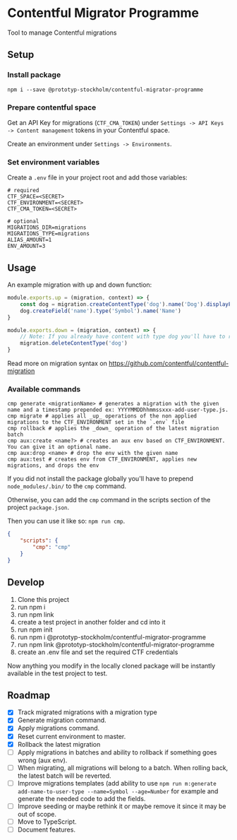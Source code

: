 # Contentful Migrator Programme

Tool to manage Contentful migrations

## Setup

### Install package

```shell script
npm i --save @prototyp-stockholm/contentful-migrator-programme
```

### Prepare contentful space

Get an API Key for migrations (`CTF_CMA_TOKEN`) under `Settings -> API Keys -> Content management` tokens in your Contentful space.

Create an environment under `Settings -> Environments`.

### Set environment variables

Create a `.env` file in your project root and add those variables:

```dotenv
# required
CTF_SPACE=<SECRET>
CTF_ENVIRONMENT=<SECRET>
CTF_CMA_TOKEN=<SECRET>

# optional
MIGRATIONS_DIR=migrations
MIGRATIONS_TYPE=migrations
ALIAS_AMOUNT=1
ENV_AMOUNT=3
```

## Usage

An example migration with up and down function:

```javascript
module.exports.up = (migration, context) => {
    const dog = migration.createContentType('dog').name('Dog').displayField('name')
    dog.createField('name').type('Symbol').name('Name')
}

module.exports.down = (migration, context) => {
    // Note: If you already have content with type dog you'll have to remove that content before removing the dog type
    migration.deleteContentType('dog')
}
```

Read more on migration syntax on https://github.com/contentful/contentful-migration

### Available commands

```shell script
cmp generate <migrationName> # generates a migration with the given name and a timestamp prepended ex: YYYYMMDDhhmmssxxx-add-user-type.js.
cmp migrate # applies all _up_ operations of the non applied migrations to the CTF_ENVIRONMENT set in the `.env` file
cmp rollback # applies the _down_ operation of the latest migration batch
cmp aux:create <name?> # creates an aux env based on CTF_ENVIRONMENT. You can give it an optional name.
cmp aux:drop <name> # drop the env with the given name
cmp aux:test # creates env from CTF_ENVIRONMENT, applies new migrations, and drops the env
```

If you did not install the package globally you'll have to prepend `node_modules/.bin/` to the `cmp` command.

Otherwise, you can add the `cmp` command in the scripts section of the project `package.json`.

Then you can use it like so: `npm run cmp`.

```json
{
    "scripts": {
        "cmp": "cmp"
    }
}
```

## Develop

1. Clone this project
2. run npm i
3. run npm link
4. create a test project in another folder and cd into it
5. run npm init
6. run npm i @prototyp-stockholm/contentful-migrator-programme
7. run npm link @prototyp-stockholm/contentful-migrator-programme
8. create an .env file and set the required CTF credentials

Now anything you modify in the locally cloned package will be instantly available in the test project to test.


## Roadmap
- [x]  Track migrated migrations with a migration type
- [x]  Generate migration command.
- [x]  Apply migrations command.
- [x]  Reset current environment to master.
- [x]  Rollback the latest migration
- [ ]  Apply migrations in batches and ability to rollback if something goes wrong (aux env).
- [ ]  When migrating, all migrations will belong to a batch. When rolling back, the latest batch will be reverted.
- [ ]  Improve migrations templates (add ability to use `npm run m:generate add-name-to-user-type --name=Symbol --age=Number` for example and generate the needed code to add the fields.
- [ ]  Improve seeding or maybe rethink it or maybe remove it since it may be out of scope.
- [ ]  Move to TypeScript.
- [ ]  Document features.
